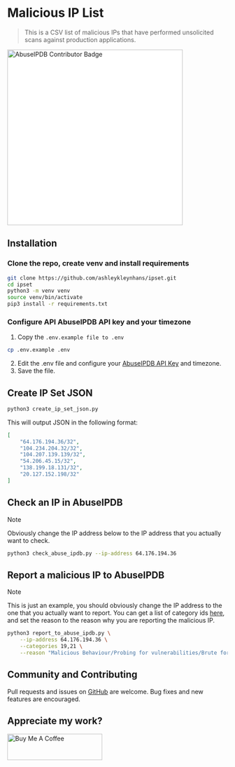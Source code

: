 # Malicious IP List

> This is a CSV list of malicious IPs that have performed
> unsolicited scans against production applications.

<a href="https://www.abuseipdb.com/user/155510" title="AbuseIPDB is an IP address blacklist for webmasters and sysadmins to report IP addresses engaging in abusive behavior on their networks">
	<img src="https://www.abuseipdb.com/contributor/155510.svg" alt="AbuseIPDB Contributor Badge" style="width: 401px; background-color: white;">
</a>

## Installation

### Clone the repo, create venv and install requirements

```bash
git clone https://github.com/ashleykleynhans/ipset.git
cd ipset
python3 -m venv venv
source venv/bin/activate
pip3 install -r requirements.txt
```

### Configure API AbuseIPDB API key and your timezone

1. Copy the `.env.example file to .env`
```bash
cp .env.example .env
```
2. Edit the .env file and configure your
   [AbuseIPDB API Key](https://www.abuseipdb.com/account/api)
   and timezone.
3. Save the file.

## Create IP Set JSON

```bash
python3 create_ip_set_json.py
```

This will output JSON in the following format:

```json
[
    "64.176.194.36/32",
    "104.234.204.32/32",
    "104.207.139.139/32",
    "54.206.45.15/32",
    "138.199.18.131/32",
    "20.127.152.198/32"
]
```

## Check an IP in AbuseIPDB

> [!NOTE]
> Obviously change the IP address below to the IP address
> that you actually want to check.

```bash
python3 check_abuse_ipdb.py --ip-address 64.176.194.36
```

## Report a malicious IP to AbuseIPDB

> [!NOTE]
> This is just an example, you should obviously change the IP
> address to the one that you actually want to report.  You
> can get a list of category ids [here](https://www.abuseipdb.com/categories),
> and set the reason to the reason why you are reporting the
> malicious IP.

```bash
python3 report_to_abuse_ipdb.py \
    --ip-address 64.176.194.36 \
    --categories 19,21 \
    --reason "Malicious Behaviour/Probing for vulnerabilities/Brute force attempts"
```

## Community and Contributing

Pull requests and issues on [GitHub](https://github.com/ashleykleynhans/ipset)
are welcome. Bug fixes and new features are encouraged.

## Appreciate my work?

<a href="https://www.buymeacoffee.com/ashleyk" target="_blank"><img src="https://cdn.buymeacoffee.com/buttons/v2/default-yellow.png" alt="Buy Me A Coffee" style="height: 60px !important;width: 217px !important;" ></a>
